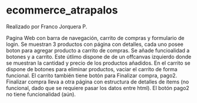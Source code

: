 ﻿# ecommerce_atrapalos
 Realizado por Franco Jorquera P.
 
 Pagina Web con barra de navegación, carrito de compras y formulario de login.
 Se muestran 3 productos con página con detalles, cada uno posee boton para agregar producto a carrito de compras.
 Se añade funcioalidad a botones y a carrito. Este útlimo dispone de de un offcanvas izquierdo donde se muestran la cantidad y precio de los productos añadidos.
 En el carrito se dispone de botones para eliminar productos, vaciar el carrito de forma funcional.
 El carrito también tiene botón para Finalizar compra, pago2. Finalizar compra lleva a otra página con estructura de detalles de items (no funcional, dado que se requiere pasar los datos entre html). El botón pago2 no tiene funcionalidad (aún).
